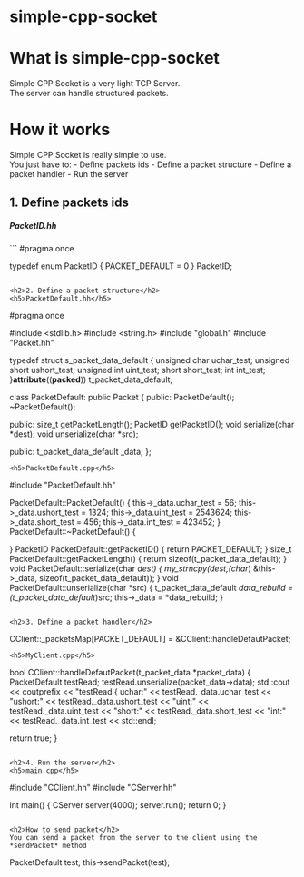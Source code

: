 # simple-cpp-socket

<h1>What is simple-cpp-socket</h1>
Simple CPP Socket is a very light TCP Server.</br>
The server can handle structured packets.

<h1>How it works</h1>
Simple CPP Socket is really simple to use.</br>
You just have to:
- Define packets ids
- Define a packet structure
- Define a packet handler
- Run the server

<h2>1. Define packets ids</h2>
<h5>PacketID.hh</h5>
```
#pragma once

typedef enum                  PacketID
{
	PACKET_DEFAULT      = 0
}                             PacketID;
```

<h2>2. Define a packet structure</h2>
<h5>PacketDefault.hh</h5>
```
#pragma once

#include <stdlib.h>
#include <string.h>
#include "global.h"
#include "Packet.hh"

typedef struct			s_packet_data_default
{
  unsigned char		uchar_test;
  unsigned short	ushort_test;
  unsigned int		uint_test;
  short				short_test;
  int				int_test;
}__attribute__((__packed__))	t_packet_data_default;

class PacketDefault: public Packet
{
public:
	PacketDefault();
	~PacketDefault();

public:
	size_t getPacketLength();
	PacketID getPacketID();
	void serialize(char *dest);
	void unserialize(char *src);
	
public:
	t_packet_data_default _data;
};
```
<h5>PacketDefault.cpp</h5>
```
#include "PacketDefault.hh"

PacketDefault::PacketDefault() {
	this->_data.uchar_test = 56;
	this->_data.ushort_test = 1324;
	this->_data.uint_test = 2543624;
	this->_data.short_test = 456;
	this->_data.int_test = 423452;
}
PacketDefault::~PacketDefault() {
	
}
PacketID PacketDefault::getPacketID() {
	return PACKET_DEFAULT;
}
size_t PacketDefault::getPacketLength() {
	return sizeof(t_packet_data_default);
}
void PacketDefault::serialize(char *dest) {
	my_strncpy(dest,(char*) &this->_data, sizeof(t_packet_data_default));
}
void PacketDefault::unserialize(char *src) {
	t_packet_data_default *data_rebuild = (t_packet_data_default*)src;
	this->_data = *data_rebuild;
}
```

<h2>3. Define a packet handler</h2>
```
CClient::_packetsMap[PACKET_DEFAULT] = &CClient::handleDefautPacket;
```
<h5>MyClient.cpp</h5>
```
bool CClient::handleDefautPacket(t_packet_data *packet_data) {
  PacketDefault testRead;
  testRead.unserialize(packet_data->data);
  std::cout << coutprefix << "testRead { uchar:" << testRead._data.uchar_test 
            << "ushort:" << testRead._data.ushort_test 
            << "uint:" << testRead._data.uint_test 
            << "short:" << testRead._data.short_test 
            << "int:" << testRead._data.int_test 
            << std::endl;

  return true;
}
```

<h2>4. Run the server</h2>
<h5>main.cpp</h5>
```
#include	"CClient.hh"
#include	"CServer.hh"

int main()
{
  CServer server(4000);
	server.run();
	return 0;
}
```

<h2>How to send packet</h2>
You can send a packet from the server to the client using the *sendPacket* method
```
PacketDefault test;
this->sendPacket(test);
```
